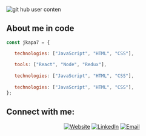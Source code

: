 
![git hub user conten](https://user-images.githubusercontent.com/111901979/225768541-b012b487-8324-4b70-9c3d-40fb46408959.png)

## About me in code

````JavaScript
const jkapa7 = {

   technologies: ["JavaScript", "HTML", "CSS"],
   
   tools: ["React", "Node", "Redux"],
   
   technologies: ["JavaScript", "HTML", "CSS"],
   
   technologies: ["JavaScript", "HTML", "CSS"],
};

````


## Connect with me:

<p align="center">
<a href="https://www.linkedin.com/in/gonzalezjuanr" target="_blank"><img alt="Website" src="https://img.shields.io/badge/Website-www.anandmainali.com.np-blue?style=flat&logo=google-chrome"></a>
<a href="https://www.linkedin.com/in/gonzalezjuanr" target="_blank"><img alt="LinkedIn" src="https://img.shields.io/badge/LinkedIn-@anandmainali-blue?style=flat&logo=linkedin"></a>
<a href="https://www.linkedin.com/in/gonzalezjuanr"><img alt="Email" src="https://img.shields.io/badge/Email-anandmainali5@gmail.com-blue?style=flat&logo=gmail"></a>
</p>




<!--
**jkapa7/jkapa7** is a ✨ _special_ ✨ repository because its `README.md` (this file) appears on your GitHub profile.

Here are some ideas to get you started:

- 🔭 I’m currently working on ...
- 🌱 I’m currently learning ...
- 👯 I’m looking to collaborate on ...
- 🤔 I’m looking for help with ...
- 💬 Ask me about ...
- 📫 How to reach me: ...
- 😄 Pronouns: ...
- ⚡ Fun fact: ...
-->
